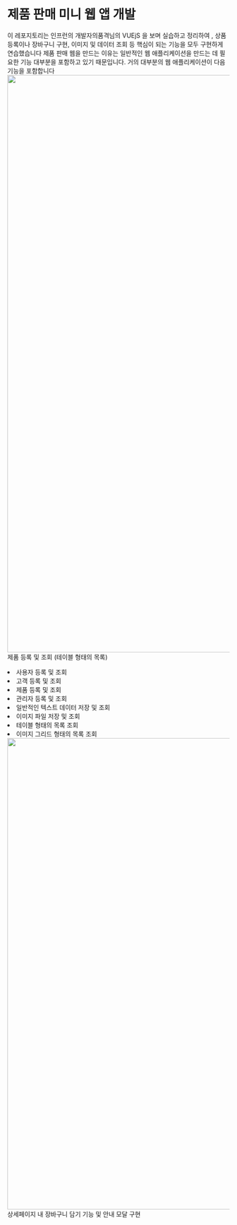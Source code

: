 # 제품 판매 미니 웹 앱 개발
이 레포지토리는 인프런의 개발자의품격님의 VUEjS 을 보며 실습하고 정리하여 
, 상품 등록이나 장바구니 구현, 이미지 및 데이터 조회 등 핵심이 되는 기능을 모두 구현하게 연습했습니다
제품 판매 웹을 만드는 이유는 일반적인 웹 애플리케이션을 만드는 데 필요한 기능 대부분을 포함하고 있기 때문입니다. 거의 대부분의 웹 애플리케이션이 다음 기능을 포함합니다
<img src="https://cdn.inflearn.com/public/files/courses/330081/9e4336c1-22b7-42e1-abb6-540cedb867e8/blob" alt="" width="1307" style="display: block; margin-left: auto; margin-right: auto;">
제품 등록 및 조회 (테이블 형태의 목록)
<ul></ul><li>사용자 등록 및 조회</li>
<li>고객 등록 및 조회</li>
<li>제품 등록 및 조회</li>
<li>관리자 등록 및 조회</li>
<li>일반적인 텍스트 데이터 저장 및 조회</li>
<li>이미지 파일 저장 및 조회</li>
<li>테이블 형태의 목록 조회</li>
<li>이미지 그리드 형태의 목록 조회</li></ul>
<img src="https://cdn.inflearn.com/public/files/courses/330081/5f1620c9-122c-4498-b106-2fb1b59f181c/blob" alt="" width="1067" style="display: block; margin-left: auto; margin-right: auto;">
상세페이지 내 장바구니 담기 기능 및 안내 모달 구현
